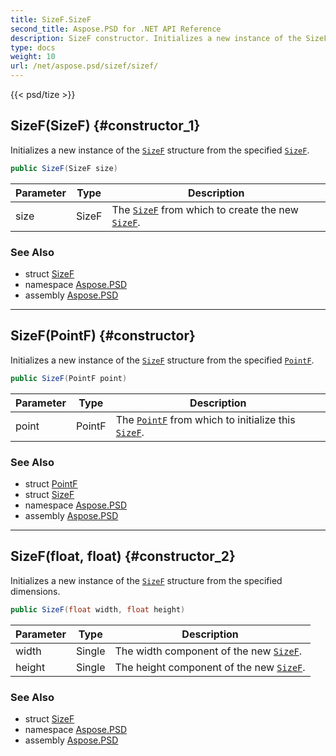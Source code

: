 ```yaml
---
title: SizeF.SizeF
second_title: Aspose.PSD for .NET API Reference
description: SizeF constructor. Initializes a new instance of the SizeF structure from the specified SizeF
type: docs
weight: 10
url: /net/aspose.psd/sizef/sizef/
---
```

{{< psd/tize >}}
## SizeF(SizeF) {#constructor_1}

Initializes a new instance of the [`SizeF`](../) structure from the specified [`SizeF`](../).

```csharp
public SizeF(SizeF size)
```

| Parameter | Type | Description |
| --- | --- | --- |
| size | SizeF | The [`SizeF`](../) from which to create the new [`SizeF`](../). |

### See Also

* struct [SizeF](../)
* namespace [Aspose.PSD](../../sizef/)
* assembly [Aspose.PSD](../../../)

---

## SizeF(PointF) {#constructor}

Initializes a new instance of the [`SizeF`](../) structure from the specified [`PointF`](../../pointf/).

```csharp
public SizeF(PointF point)
```

| Parameter | Type | Description |
| --- | --- | --- |
| point | PointF | The [`PointF`](../../pointf/) from which to initialize this [`SizeF`](../). |

### See Also

* struct [PointF](../../pointf/)
* struct [SizeF](../)
* namespace [Aspose.PSD](../../sizef/)
* assembly [Aspose.PSD](../../../)

---

## SizeF(float, float) {#constructor_2}

Initializes a new instance of the [`SizeF`](../) structure from the specified dimensions.

```csharp
public SizeF(float width, float height)
```

| Parameter | Type | Description |
| --- | --- | --- |
| width | Single | The width component of the new [`SizeF`](../). |
| height | Single | The height component of the new [`SizeF`](../). |

### See Also

* struct [SizeF](../)
* namespace [Aspose.PSD](../../sizef/)
* assembly [Aspose.PSD](../../../)


